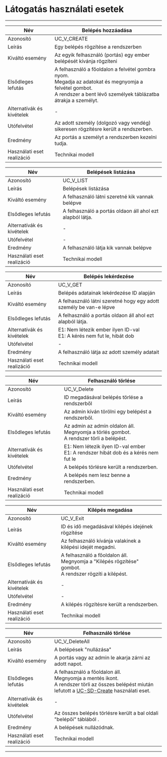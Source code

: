 # Látogatás használati esetek

---

| Név                        | Belépés hozzáadása                                                                                                                                                             |
|----------------------------|--------------------------------------------------------------------------------------------------------------------------------------------------------------------------------|
| Azonosító                  | UC_V_CREATE                                                                                                                                                                    |
| Leírás                     | Egy belépés rögzítése a rendszerben                                                                                                                                            |
| Kiváltó esemény            | Az egyik felhasználó (portás) egy ember belépését kívánja rögzíteni                                                                                                            |
| Elsődleges lefutás         | A felhasználó a főoldalon a felvétel gombra nyom.<br/> Megadja az adatokat és megnyomja a felvétel gombot.<br/>A rendszer a bent lévő személyek táblázatba átrakja a személyt. | 
| Alternatívák és kivételek  | -                                                                                                                                                                              | 
| Utófelvétel                | Az adott személy (dolgozó vagy vendég) sikeresen rögzítésre került a rendszerben.                                                                                              | 
| Eredmény                   | Az portás a személyt a rendszerben kezelni tudja.                                                                                                                              | 
| Használati eset realizáció | Technikai modell                                                                                                                                                               | 

| Név                        | Belépések listázása                                            |
|----------------------------|----------------------------------------------------------------|
| Azonosító                  | UC_V_LIST                                                      |
| Leírás                     | Belépések listázása                                            |
| Kiváltó esemény            | A felhasználó látni szeretné kik vannak belépve                |
| Elsődleges lefutás         | A felhasználó a portás oldaon áll ahol ezt alapból látja.<br/> | 
| Alternatívák és kivételek  | -                                                              | 
| Utófelvétel                | -                                                              | 
| Eredmény                   | A felhasználó látja kik vannak belépve                         | 
| Használati eset realizáció | Technikai modell                                               | 

| Név                        | Belépés lekérdezése                                                       |
|----------------------------|---------------------------------------------------------------------------|
| Azonosító                  | UC_V_GET                                                                  |
| Leírás                     | Belépés adatainak lekérdezése ID alapján                                  |
| Kiváltó esemény            | A felhasználó látni szeretné hogy egy adott személy be van-e lépve        |
| Elsődleges lefutás         | A felhasználó a portás oldaon áll ahol ezt alapból látja.<br/>            | 
| Alternatívák és kivételek  | E1: Nem létezik ember ilyen ID-val <br> E1: A kérés nem fut le, hibát dob | 
| Utófelvétel                | -                                                                         | 
| Eredmény                   | A felhasználó látja az adott személy adatait                              | 
| Használati eset realizáció | Technikai modell                                                          | 

| Név                        | Felhasználó törlése                                                                             |
|----------------------------|-------------------------------------------------------------------------------------------------|
| Azonosító                  | UC_V_Delete                                                                                     |
| Leírás                     | ID megadásával belépés törlése a rendszerből                                                    |
| Kiváltó esemény            | Az admin kíván törölni egy belépést a rendszerből.                                              |
| Elsődleges lefutás         | Az admin az admin oldalon áll.<br/> Megnyomja a törlés gombot.<br/>A rendszer törli a belépést. | 
| Alternatívák és kivételek  | E1: Nem létezik ilyen ID-val ember <br> E1: A rendszer hibát dob és a kérés nem fut le          | 
| Utófelvétel                | A belépés törlésre került a rendszerben.                                                        | 
| Eredmény                   | A belépés nem lesz benne a rendszerben.                                                         | 
| Használati eset realizáció | Technikai modell                                                                                | 


| Név                        | Kilépés megadása                                                                                               |
|----------------------------|----------------------------------------------------------------------------------------------------------------|
| Azonosító                  | UC_V_Exit                                                                                                      |
| Leírás                     | ID és idő megadásával kilépés idejének rögzítése                                                               |
| Kiváltó esemény            | Az felhasználó kívánja valakinek a kilépési idejét megadni.                                                    |
| Elsődleges lefutás         | A felhasználó a főoldalon áll.<br/> Megnyomja a "Kilépés rögzítése" gombot.<br/>A rendszer rögzíti a kilépést. | 
| Alternatívák és kivételek  | -                                                                                                              | 
| Utófelvétel                | -                                                                                                              | 
| Eredmény                   | A kilépés rögzítésre került a rendszerben.                                                                     | 
| Használati eset realizáció | Technikai modell                                                                                               | 


| Név                        | Felhasználó törlése                                                                                                                                                          |
|----------------------------|------------------------------------------------------------------------------------------------------------------------------------------------------------------------------|
| Azonosító                  | UC_V_DeleteAll                                                                                                                                                               |
| Leírás                     | A belépések "nullázása"                                                                                                                                                      |
| Kiváltó esemény            | A portás vagy az admin le akarja zárni az adott napot.                                                                                                                       |
| Elsődleges lefutás         | A felhasználó a főoldalon áll.<br/> Megnyomja a mentés ikont.<br/>A rendszer törli az összes belépést miután lefutott a [UC-SD-Create](saveday_usecases.md) használati eset. | 
| Alternatívák és kivételek  | -                                                                                                                                                                            | 
| Utófelvétel                | Az összes belépés törlésre került a bal oldali "belépői" táblából .                                                                                                          | 
| Eredmény                   | A belépések nullázódnak.                                                                                                                                                     | 
| Használati eset realizáció | Technikai modell                                                                                                                                                             | 

---
